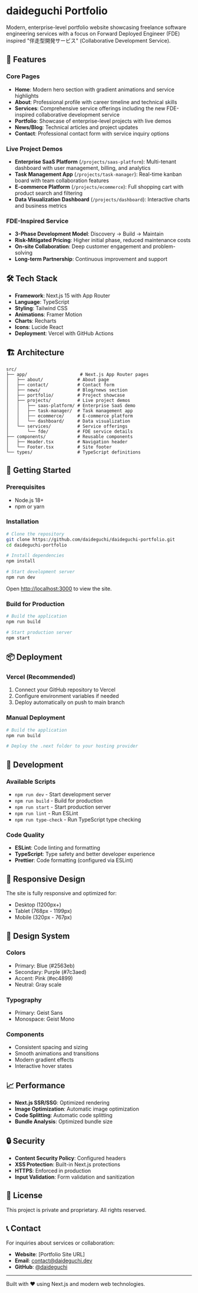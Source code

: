 # daideguchi Portfolio

Modern, enterprise-level portfolio website showcasing freelance software engineering services with a focus on Forward Deployed Engineer (FDE) inspired "伴走型開発サービス" (Collaborative Development Service).

## 🚀 Features

### Core Pages
- **Home**: Modern hero section with gradient animations and service highlights
- **About**: Professional profile with career timeline and technical skills
- **Services**: Comprehensive service offerings including the new FDE-inspired collaborative development service
- **Portfolio**: Showcase of enterprise-level projects with live demos
- **News/Blog**: Technical articles and project updates
- **Contact**: Professional contact form with service inquiry options

### Live Project Demos
- **Enterprise SaaS Platform** (`/projects/saas-platform`): Multi-tenant dashboard with user management, billing, and analytics
- **Task Management App** (`/projects/task-manager`): Real-time kanban board with team collaboration features
- **E-commerce Platform** (`/projects/ecommerce`): Full shopping cart with product search and filtering
- **Data Visualization Dashboard** (`/projects/dashboard`): Interactive charts and business metrics

### FDE-Inspired Service
- **3-Phase Development Model**: Discovery → Build → Maintain
- **Risk-Mitigated Pricing**: Higher initial phase, reduced maintenance costs
- **On-site Collaboration**: Deep customer engagement and problem-solving
- **Long-term Partnership**: Continuous improvement and support

## 🛠 Tech Stack

- **Framework**: Next.js 15 with App Router
- **Language**: TypeScript
- **Styling**: Tailwind CSS
- **Animations**: Framer Motion
- **Charts**: Recharts
- **Icons**: Lucide React
- **Deployment**: Vercel with GitHub Actions

## 🏗 Architecture

```
src/
├── app/                    # Next.js App Router pages
│   ├── about/             # About page
│   ├── contact/           # Contact form
│   ├── news/              # Blog/news section
│   ├── portfolio/         # Project showcase
│   ├── projects/          # Live project demos
│   │   ├── saas-platform/ # Enterprise SaaS demo
│   │   ├── task-manager/  # Task management app
│   │   ├── ecommerce/     # E-commerce platform
│   │   └── dashboard/     # Data visualization
│   └── services/          # Service offerings
│       └── fde/           # FDE service details
├── components/            # Reusable components
│   ├── Header.tsx         # Navigation header
│   └── Footer.tsx         # Site footer
└── types/                 # TypeScript definitions
```

## 🚀 Getting Started

### Prerequisites
- Node.js 18+ 
- npm or yarn

### Installation

```bash
# Clone the repository
git clone https://github.com/daideguchi/daideguchi-portfolio.git
cd daideguchi-portfolio

# Install dependencies
npm install

# Start development server
npm run dev
```

Open [http://localhost:3000](http://localhost:3000) to view the site.

### Build for Production

```bash
# Build the application
npm run build

# Start production server
npm start
```

## 📦 Deployment

### Vercel (Recommended)

1. Connect your GitHub repository to Vercel
2. Configure environment variables if needed
3. Deploy automatically on push to main branch

### Manual Deployment

```bash
# Build the application
npm run build

# Deploy the .next folder to your hosting provider
```

## 🔧 Development

### Available Scripts

- `npm run dev` - Start development server
- `npm run build` - Build for production
- `npm run start` - Start production server
- `npm run lint` - Run ESLint
- `npm run type-check` - Run TypeScript type checking

### Code Quality

- **ESLint**: Code linting and formatting
- **TypeScript**: Type safety and better developer experience
- **Prettier**: Code formatting (configured via ESLint)

## 📱 Responsive Design

The site is fully responsive and optimized for:
- Desktop (1200px+)
- Tablet (768px - 1199px)
- Mobile (320px - 767px)

## 🎨 Design System

### Colors
- Primary: Blue (#2563eb)
- Secondary: Purple (#7c3aed)
- Accent: Pink (#ec4899)
- Neutral: Gray scale

### Typography
- Primary: Geist Sans
- Monospace: Geist Mono

### Components
- Consistent spacing and sizing
- Smooth animations and transitions
- Modern gradient effects
- Interactive hover states

## 📈 Performance

- **Next.js SSR/SSG**: Optimized rendering
- **Image Optimization**: Automatic image optimization
- **Code Splitting**: Automatic code splitting
- **Bundle Analysis**: Optimized bundle size

## 🔒 Security

- **Content Security Policy**: Configured headers
- **XSS Protection**: Built-in Next.js protections
- **HTTPS**: Enforced in production
- **Input Validation**: Form validation and sanitization

## 📄 License

This project is private and proprietary. All rights reserved.

## 📞 Contact

For inquiries about services or collaboration:

- **Website**: [Portfolio Site URL]
- **Email**: contact@daideguchi.dev
- **GitHub**: [@daideguchi](https://github.com/daideguchi)

---

Built with ❤️ using Next.js and modern web technologies.